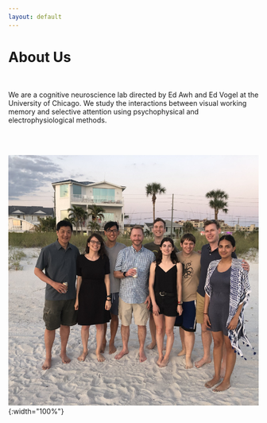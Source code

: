 ```yaml
---
layout: default
---
```


# About Us

<br>

We are a cognitive neuroscience lab directed by Ed Awh and Ed Vogel at the University of Chicago. We study the interactions between visual working memory and selective attention using psychophysical and electrophysiological methods.

<br>
<br>

![Lab Photo](/files/images/lab_photo_2019.jpg){:width="100%"}
